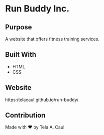 # Run Buddy Inc.

## Purpose
A website that offers fitness training services.

## Built With
* HTML
* CSS

## Website
https:/telacaul.github.io/run-buddy/

## Contribution
Made with ❤️ by Tela A. Caul

